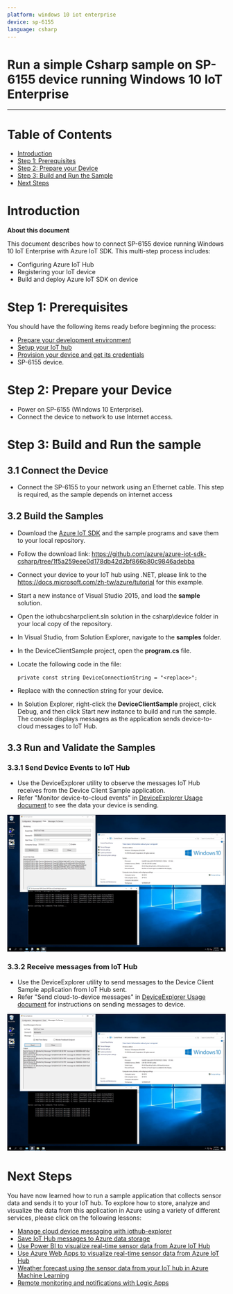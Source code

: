 ```yaml
---
platform: windows 10 iot enterprise
device: sp-6155
language: csharp
---
```


Run a simple Csharp sample on SP-6155 device running Windows 10 IoT Enterprise
===
---

# Table of Contents

-   [Introduction](#Introduction)
-   [Step 1: Prerequisites](#Prerequisites)
-   [Step 2: Prepare your Device](#PrepareDevice)
-   [Step 3: Build and Run the Sample](#Build)
-   [Next Steps](#NextSteps)

<a name="Introduction"></a>
# Introduction

**About this document**

This document describes how to connect SP-6155 device running Windows 10 IoT Enterprise with Azure IoT SDK. This multi-step process includes:
-   Configuring Azure IoT Hub
-   Registering your IoT device
-   Build and deploy Azure IoT SDK on device

<a name="Prerequisites"></a>
# Step 1: Prerequisites

You should have the following items ready before beginning the process:

-   [Prepare your development environment][setup-devbox-windows]
-   [Setup your IoT hub][lnk-setup-iot-hub]
-   [Provision your device and get its credentials][lnk-manage-iot-hub]
-   SP-6155 device.

<a name="PrepareDevice"></a>
# Step 2: Prepare your Device

-   Power on SP-6155 (Windows 10 Enterprise).
-   Connect the device to network to use Internet access.

<a name="Build"></a>
# Step 3: Build and Run the sample

## 3.1 Connect the Device

-   Connect the SP-6155 to your network using an Ethernet cable. This step is required, as the sample depends on internet access

## 3.2 Build the Samples
-   Download the [Azure IoT SDK](https://github.com/Azure/azure-iot-sdk-csharp) and the sample programs and save them to your local repository.
-   Follow the download link: <https://github.com/azure/azure-iot-sdk-csharp/tree/1f5a259eee0d178db42d2bf866b80c9846adebba>
-   Connect your device to your IoT hub using .NET, please link to the <https://docs.microsoft.com/zh-tw/azure/tutorial> for this example.
-   Start a new instance of Visual Studio 2015, and load the **sample** solution.
-   Open the iothubcsharpclient.sln solution in the csharp\device folder in your local copy of the repository.
-   In Visual Studio, from Solution Explorer, navigate to the **samples** folder.
-   In the DeviceClientSample project, open the **program.cs** file.

-   Locate the following code in the file:

        private const string DeviceConnectionString = "<replace>";

-   Replace <replace> with the connection string for your device.
-   In Solution Explorer, right-click the **DeviceClientSample** project, click Debug, and then click Start new instance to build and run the sample. The console displays messages as the application sends device-to-cloud messages to IoT Hub.

## 3.3 Run and Validate the Samples
### 3.3.1 Send Device Events to IoT Hub

-   Use the DeviceExplorer utility to observe the messages IoT Hub receives from the Device Client Sample application.
-   Refer "Monitor device-to-cloud events" in [DeviceExplorer Usage document](https://github.com/Azure/azure-iot-sdk-csharp/blob/master/tools/DeviceExplorer/doc/how_to_use_device_explorer.md) to see the data your device is sending.

![](media/sp_6155_3_3_1.jpg) 

### 3.3.2 Receive messages from IoT Hub

-   Use the DeviceExplorer utility to send messages to the Device Client Sample application from IoT Hub sent.
-   Refer "Send cloud-to-device messages" in [DeviceExplorer Usage document](https://github.com/Azure/azure-iot-sdk-csharp/blob/master/tools/DeviceExplorer/doc/how_to_use_device_explorer.md) for instructions on sending messages to device.

![](media/sp_6155_3_3_2.jpg)

<a name="NextSteps"></a>
# Next Steps

You have now learned how to run a sample application that collects sensor data and sends it to your IoT hub. To explore how to store, analyze and visualize the data from this application in Azure using a variety of different services, please click on the following lessons:

-   [Manage cloud device messaging with iothub-explorer]
-   [Save IoT Hub messages to Azure data storage]
-   [Use Power BI to visualize real-time sensor data from Azure IoT Hub]
-   [Use Azure Web Apps to visualize real-time sensor data from Azure IoT Hub]
-   [Weather forecast using the sensor data from your IoT hub in Azure Machine Learning]
-   [Remote monitoring and notifications with Logic Apps]   

[Manage cloud device messaging with iothub-explorer]: https://docs.microsoft.com/en-us/azure/iot-hub/iot-hub-explorer-cloud-device-messaging
[Save IoT Hub messages to Azure data storage]: https://docs.microsoft.com/en-us/azure/iot-hub/iot-hub-store-data-in-azure-table-storage
[Use Power BI to visualize real-time sensor data from Azure IoT Hub]: https://docs.microsoft.com/en-us/azure/iot-hub/iot-hub-live-data-visualization-in-power-bi
[Use Azure Web Apps to visualize real-time sensor data from Azure IoT Hub]: https://docs.microsoft.com/en-us/azure/iot-hub/iot-hub-live-data-visualization-in-web-apps
[Weather forecast using the sensor data from your IoT hub in Azure Machine Learning]: https://docs.microsoft.com/en-us/azure/iot-hub/iot-hub-weather-forecast-machine-learning
[Remote monitoring and notifications with Logic Apps]: https://docs.microsoft.com/en-us/azure/iot-hub/iot-hub-monitoring-notifications-with-azure-logic-apps
[setup-devbox-windows]: https://github.com/Azure/azure-iot-sdk-c/blob/master/doc/devbox_setup.md
[lnk-setup-iot-hub]: ../setup_iothub.md
[lnk-manage-iot-hub]: ../manage_iot_hub.md
